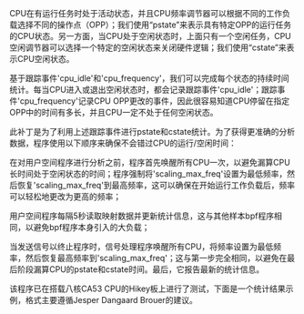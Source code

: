 CPU在有运行任务时处于活动状态，并且CPU频率调节器可以根据不同的工作负载选择不同的操作点（OPP）；我们使用“pstate”来表示具有特定OPP的运行任务的CPU状态。另一方面，当CPU处于空闲状态时，上面只有一个空闲任务，CPU空闲调节器可以选择一个特定的空闲状态来关闭硬件逻辑；我们使用“cstate”来表示CPU空闲状态。

基于跟踪事件'cpu_idle'和'cpu_frequency'，我们可以完成每个状态的持续时间统计。每当CPU进入或退出空闲状态时，都会记录跟踪事件'cpu_idle'；跟踪事件'cpu_frequency'记录CPU OPP更改的事件，因此很容易知道CPU停留在指定OPP中的时间有多长，并且CPU一定不处于任何空闲状态。

此补丁是为了利用上述跟踪事件进行pstate和cstate统计。为了获得更准确的分析数据，程序使用以下顺序来确保不会错过CPU的运行/空闲时间：

在对用户空间程序进行分析之前，程序首先唤醒所有CPU一次，以避免漏算CPU长时间处于空闲状态的时间；程序强制将'scaling_max_freq'设置为最低频率，然后恢复'scaling_max_freq'到最高频率，这可以确保在开始运行工作负载后，频率可以轻松地更改为更高的频率；

用户空间程序每隔5秒读取映射数据并更新统计信息，这与其他样本bpf程序相同，以避免bpf程序本身引入的大负载；

当发送信号以终止程序时，信号处理程序唤醒所有CPU，将频率设置为最低频率，然后恢复最高频率到'scaling_max_freq'；这与第一步完全相同，以避免在最后阶段漏算CPU的pstate和cstate时间。最后，它报告最新的统计信息。

该程序已在搭载八核CA53 CPU的Hikey板上进行了测试，下面是一个统计结果示例，格式主要遵循Jesper Dangaard Brouer的建议。
